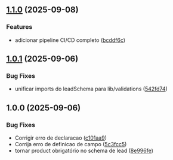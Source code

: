 ## [1.1.0](https://github.com/HansDohm/integrius-site/compare/v1.0.1...v1.1.0) (2025-09-08)

### Features

* adicionar pipeline CI/CD completo ([bcddf6c](https://github.com/HansDohm/integrius-site/commit/bcddf6c09c2a2ff394336cbbdcce67ba737923b8))

## [1.0.1](https://github.com/HansDohm/integrius-site/compare/v1.0.0...v1.0.1) (2025-09-06)

### Bug Fixes

* unificar imports do leadSchema para lib/validations ([542fd74](https://github.com/HansDohm/integrius-site/commit/542fd74f4f33993d9c1110836238458770c516cb))

## 1.0.0 (2025-09-06)

### Bug Fixes

* Corrigir erro de declaracao ([c101aa9](https://github.com/HansDohm/integrius-site/commit/c101aa950444b8cf236471633b88368b53abc3c4))
* Corrija erro de definicao de campo ([5c3fcc5](https://github.com/HansDohm/integrius-site/commit/5c3fcc5ae46b77b2f6501725e97b3cb719670f5a))
* tornar product obrigatório no schema de lead ([8e996fe](https://github.com/HansDohm/integrius-site/commit/8e996fe347614151baeae74241a447e075fb1af3))

